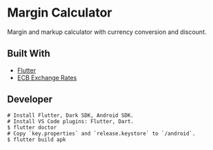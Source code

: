 # Margin Calculator

Margin and markup calculator with currency conversion and discount.

## Built With

- [Flutter](https://flutter.dev/)
- [ECB Exchange Rates](https://www.ecb.europa.eu/stats/policy_and_exchange_rates/euro_reference_exchange_rates/html/index.en.html)

## Developer

```Shell
# Install Flutter, Dark SDK, Android SDK.
# Install VS Code plugins: Flutter, Dart.
$ flutter doctor
# Copy `key.properties` and `release.keystore` to `/android`.
$ flutter build apk
```
